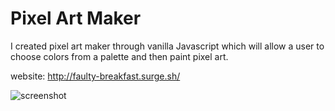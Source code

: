 # Pixel Art Maker

I created pixel art maker through vanilla Javascript which will allow a user to choose colors from a palette and then paint pixel art.

website: http://faulty-breakfast.surge.sh/

![screenshot](./PixelArtMaker.gif?raw=true)
